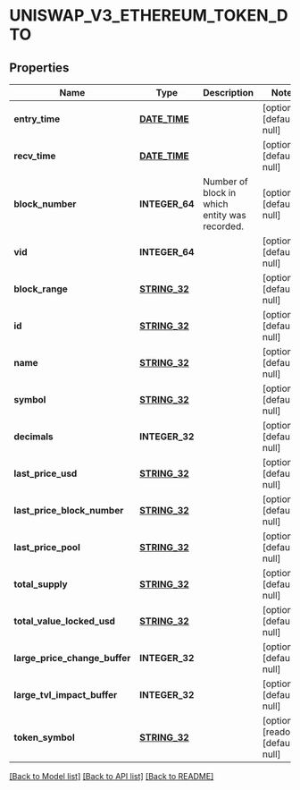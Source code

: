 # UNISWAP_V3_ETHEREUM_TOKEN_DTO

## Properties
Name | Type | Description | Notes
------------ | ------------- | ------------- | -------------
**entry_time** | [**DATE_TIME**](DATE_TIME.md) |  | [optional] [default to null]
**recv_time** | [**DATE_TIME**](DATE_TIME.md) |  | [optional] [default to null]
**block_number** | **INTEGER_64** | Number of block in which entity was recorded. | [optional] [default to null]
**vid** | **INTEGER_64** |  | [optional] [default to null]
**block_range** | [**STRING_32**](STRING_32.md) |  | [optional] [default to null]
**id** | [**STRING_32**](STRING_32.md) |  | [optional] [default to null]
**name** | [**STRING_32**](STRING_32.md) |  | [optional] [default to null]
**symbol** | [**STRING_32**](STRING_32.md) |  | [optional] [default to null]
**decimals** | **INTEGER_32** |  | [optional] [default to null]
**last_price_usd** | [**STRING_32**](STRING_32.md) |  | [optional] [default to null]
**last_price_block_number** | [**STRING_32**](STRING_32.md) |  | [optional] [default to null]
**last_price_pool** | [**STRING_32**](STRING_32.md) |  | [optional] [default to null]
**total_supply** | [**STRING_32**](STRING_32.md) |  | [optional] [default to null]
**total_value_locked_usd** | [**STRING_32**](STRING_32.md) |  | [optional] [default to null]
**large_price_change_buffer** | **INTEGER_32** |  | [optional] [default to null]
**large_tvl_impact_buffer** | **INTEGER_32** |  | [optional] [default to null]
**token_symbol** | [**STRING_32**](STRING_32.md) |  | [optional] [readonly] [default to null]

[[Back to Model list]](../README.md#documentation-for-models) [[Back to API list]](../README.md#documentation-for-api-endpoints) [[Back to README]](../README.md)


